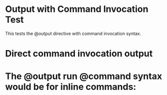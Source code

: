 # Output with Command Invocation Test

This tests the @output directive with command invocation syntax.

# Direct command invocation output

# The @output run @command syntax would be for inline commands: